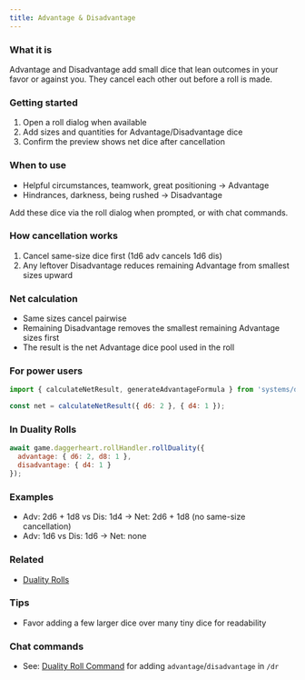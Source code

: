 ```yaml
---
title: Advantage & Disadvantage
---
```


### What it is
Advantage and Disadvantage add small dice that lean outcomes in your favor or against you. They cancel each other out before a roll is made.

### Getting started
1. Open a roll dialog when available
2. Add sizes and quantities for Advantage/Disadvantage dice
3. Confirm the preview shows net dice after cancellation

### When to use
- Helpful circumstances, teamwork, great positioning → Advantage
- Hindrances, darkness, being rushed → Disadvantage

Add these dice via the roll dialog when prompted, or with chat commands.

### How cancellation works
1. Cancel same-size dice first (1d6 adv cancels 1d6 dis)
2. Any leftover Disadvantage reduces remaining Advantage from smallest sizes upward

### Net calculation
- Same sizes cancel pairwise
- Remaining Disadvantage removes the smallest remaining Advantage sizes first
- The result is the net Advantage dice pool used in the roll

### For power users
```javascript
import { calculateNetResult, generateAdvantageFormula } from 'systems/daggerheart/module/helpers/advantage-manager.js';

const net = calculateNetResult({ d6: 2 }, { d4: 1 });
```

### In Duality Rolls
```javascript
await game.daggerheart.rollHandler.rollDuality({
  advantage: { d6: 2, d8: 1 },
  disadvantage: { d4: 1 }
});
```

### Examples
- Adv: 2d6 + 1d8 vs Dis: 1d4 → Net: 2d6 + 1d8 (no same-size cancellation)
- Adv: 1d6 vs Dis: 1d6 → Net: none

### Related
- [Duality Rolls](./duality-rolls.md)

### Tips
- Favor adding a few larger dice over many tiny dice for readability

### Chat commands
- See: [Duality Roll Command](../../technical/duality-dice-command.md) for adding `advantage`/`disadvantage` in `/dr`

